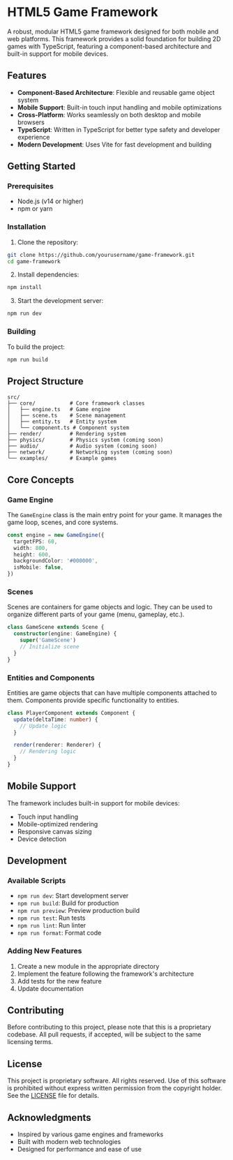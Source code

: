 # HTML5 Game Framework

A robust, modular HTML5 game framework designed for both mobile and web platforms. This framework provides a solid foundation for building 2D games with TypeScript, featuring a component-based architecture and built-in support for mobile devices.

## Features

- **Component-Based Architecture**: Flexible and reusable game object system
- **Mobile Support**: Built-in touch input handling and mobile optimizations
- **Cross-Platform**: Works seamlessly on both desktop and mobile browsers
- **TypeScript**: Written in TypeScript for better type safety and developer experience
- **Modern Development**: Uses Vite for fast development and building

## Getting Started

### Prerequisites

- Node.js (v14 or higher)
- npm or yarn

### Installation

1. Clone the repository:

```bash
git clone https://github.com/yourusername/game-framework.git
cd game-framework
```

2. Install dependencies:

```bash
npm install
```

3. Start the development server:

```bash
npm run dev
```

### Building

To build the project:

```bash
npm run build
```

## Project Structure

```
src/
├── core/           # Core framework classes
│   ├── engine.ts   # Game engine
│   ├── scene.ts    # Scene management
│   ├── entity.ts   # Entity system
│   └── component.ts # Component system
├── render/         # Rendering system
├── physics/        # Physics system (coming soon)
├── audio/          # Audio system (coming soon)
├── network/        # Networking system (coming soon)
└── examples/       # Example games
```

## Core Concepts

### Game Engine

The `GameEngine` class is the main entry point for your game. It manages the game loop, scenes, and core systems.

```typescript
const engine = new GameEngine({
  targetFPS: 60,
  width: 800,
  height: 600,
  backgroundColor: '#000000',
  isMobile: false,
})
```

### Scenes

Scenes are containers for game objects and logic. They can be used to organize different parts of your game (menu, gameplay, etc.).

```typescript
class GameScene extends Scene {
  constructor(engine: GameEngine) {
    super('GameScene')
    // Initialize scene
  }
}
```

### Entities and Components

Entities are game objects that can have multiple components attached to them. Components provide specific functionality to entities.

```typescript
class PlayerComponent extends Component {
  update(deltaTime: number) {
    // Update logic
  }

  render(renderer: Renderer) {
    // Rendering logic
  }
}
```

## Mobile Support

The framework includes built-in support for mobile devices:

- Touch input handling
- Mobile-optimized rendering
- Responsive canvas sizing
- Device detection

## Development

### Available Scripts

- `npm run dev`: Start development server
- `npm run build`: Build for production
- `npm run preview`: Preview production build
- `npm run test`: Run tests
- `npm run lint`: Run linter
- `npm run format`: Format code

### Adding New Features

1. Create a new module in the appropriate directory
2. Implement the feature following the framework's architecture
3. Add tests for the new feature
4. Update documentation

## Contributing

Before contributing to this project, please note that this is a proprietary codebase. All pull requests, if accepted, will be subject to the same licensing terms.

## License

This project is proprietary software. All rights reserved. Use of this software is prohibited without express written permission from the copyright holder. See the [LICENSE](LICENSE) file for details.

## Acknowledgments

- Inspired by various game engines and frameworks
- Built with modern web technologies
- Designed for performance and ease of use
